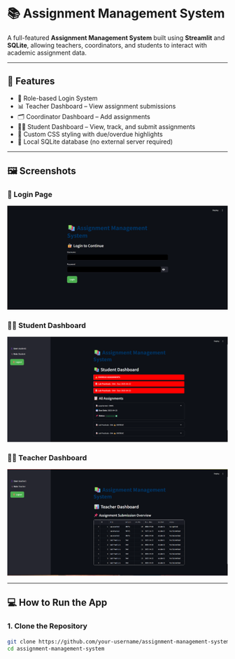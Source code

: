 # 📚 Assignment Management System

A full-featured **Assignment Management System** built using **Streamlit** and **SQLite**, allowing teachers, coordinators, and students to interact with academic assignment data.

---

## 🚀 Features

- 🔐 Role-based Login System
- 📊 Teacher Dashboard – View assignment submissions
- 🗂️ Coordinator Dashboard – Add assignments
- 🧑‍🎓 Student Dashboard – View, track, and submit assignments
- 🎨 Custom CSS styling with due/overdue highlights
- 💾 Local SQLite database (no external server required)

---

## 🖼️ Screenshots

### 🔐 Login Page
![Login Page](login_ss.png)

### 🧑‍🎓 Student Dashboard
![Student Dashboard](student_dashboard.png)

### 👨‍🏫 Teacher Dashboard
![Teacher Dashboard](teacher_dashboard.png)

---

## 💻 How to Run the App

### 1. Clone the Repository

```bash
git clone https://github.com/your-username/assignment-management-system.git
cd assignment-management-system
